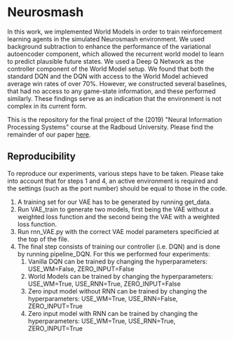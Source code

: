# Neurosmash
In this work, we implemented World Models in order to train reinforcement learning agents in the simulated Neurosmash environment. We used background subtraction to enhance the performance of the variational autoencoder component, which allowed the recurrent world model to learn to predict plausible future states. We used a Deep Q Network as the controller component of the World Model setup. We found that both the standard DQN and the DQN with access to the World Model achieved average win rates of over 70\%. However, we constructed several baselines, that had no access to any game-state information, and these performed similarly. These findings serve as an indication that the environment is not complex in its current form.

This is the repository for the final project of the (2019) "Neural Information Processing Systems" course at the Radboud University. Please find the remainder of our
paper [here](https://github.com/mickvanhulst/neurosmash/blob/master/paper.pdf).


## Reproducibility
To reproduce our experiments, various steps have to be taken. Please take into account that for steps 1 and 4, an active environment is required and the settings (such as the port number) should be equal to those
in the code.

1. A training set for our VAE has to be generated by running get_data.
2. Run VAE_train to generate two models, first being the VAE without a weighted loss function and the second being the VAE with a weighted loss function.
3. Run rnn_VAE.py with the correct VAE model parameters specificied at the top of the file.
4. The final step consists of training our controller (i.e. DQN) and is done by running pipeline_DQN. For this we performed four experiments:
    1. Vanilla DQN can be trained by changing the hyperparameters: USE_WM=False, ZERO_INPUT=False
    2. World Models can be trained by changing the hyperparameters: USE_WM=True, USE_RNN=True, ZERO_INPUT=False
    3. Zero input model without RNN can be trained by changing the hyperparameters: USE_WM=True, USE_RNN=False, ZERO_INPUT=True
    4. Zero input model with RNN can be trained by changing the hyperparameters: USE_WM=True, USE_RNN=True, ZERO_INPUT=True